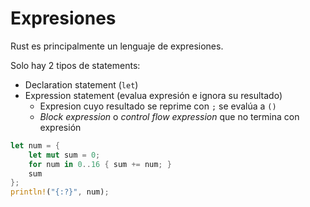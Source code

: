 # Expresiones

Rust es principalmente un lenguaje de expresiones.

Solo hay 2 tipos de statements:
* Declaration statement (`let`)
* Expression statement (evalua expresión e ignora su resultado)
    * Expresion cuyo resultado se reprime con `;` se evalúa a `()`
    * *Block expression* o *control flow expression* que no termina con expresión

```rust
let num = {
    let mut sum = 0;
    for num in 0..16 { sum += num; }
    sum
};
println!("{:?}", num);
```